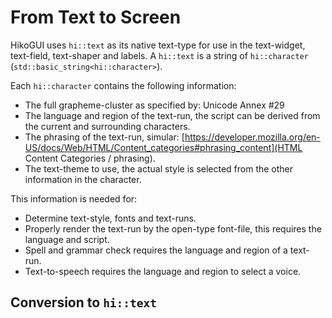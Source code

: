 From Text to Screen
===================

HikoGUI uses `hi::text` as its native text-type for use in the text-widget, text-field, text-shaper and labels.
A `hi::text` is a string of `hi::character` (`std::basic_string<hi::character>`).

Each `hi::character` contains the following information:
 - The full grapheme-cluster as specified by: Unicode Annex #29
 - The language and region of the text-run, the script can be derived from the current and surrounding characters.
 - The phrasing of the text-run, simular:
   [https://developer.mozilla.org/en-US/docs/Web/HTML/Content_categories#phrasing_content](HTML Content Categories / phrasing).
 - The text-theme to use, the actual style is selected from the other information in the character.

This information is needed for:
 - Determine text-style, fonts and text-runs.
 - Properly render the text-run by the open-type font-file, this requires the language and script.
 - Spell and grammar check requires the language and region of a text-run.
 - Text-to-speech requires the language and region to select a voice.


Conversion to `hi::text`
------------------------

